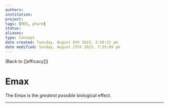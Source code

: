 ```yaml
---
authors: 
institution: 
project: 
tags: [MED, pharm]
status: 
aliases: 
type: Concept
date created: Tuesday, August 8th 2023, 2:59:21 pm
date modified: Sunday, August 27th 2023, 7:55:09 pm
---
```


(Back to [[efficacy]])

# Emax

The Emax is the _greatest possible_ biological effect.

---
